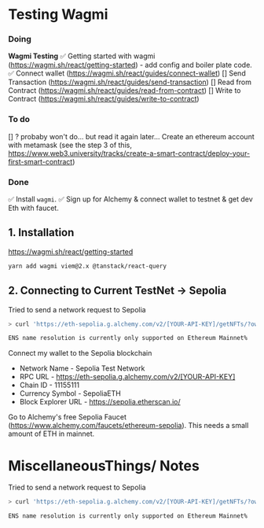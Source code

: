 # Testing Wagmi

### Doing

**Wagmi Testing**
✅ Getting started with wagmi (https://wagmi.sh/react/getting-started) - add config and boiler plate code.
✅ Connect wallet (https://wagmi.sh/react/guides/connect-wallet)
[] Send Transaction (https://wagmi.sh/react/guides/send-transaction)
[] Read from Contract (https://wagmi.sh/react/guides/read-from-contract)
[] Write to Contract (https://wagmi.sh/react/guides/write-to-contract)

### To do

[] ? probaby won't do... but read it again later... Create an ethereum account with metamask (see the step 3 of this, https://www.web3.university/tracks/create-a-smart-contract/deploy-your-first-smart-contract)

### Done

✅ Install `wagmi`.
✅ Sign up for Alchemy & connect wallet to testnet & get dev Eth with faucet.

## 1. Installation

https://wagmi.sh/react/getting-started

```bash
yarn add wagmi viem@2.x @tanstack/react-query
```

## 2. Connecting to Current TestNet -> Sepolia

Tried to send a network request to Sepolia

```bash
> curl 'https://eth-sepolia.g.alchemy.com/v2/[YOUR-API-KEY]/getNFTs/?owner=vitalik.eth'

ENS name resolution is currently only supported on Ethereum Mainnet%
```

Connect my wallet to the Sepolia blockchain

- Network Name - Sepolia Test Network
- RPC URL - https://eth-sepolia.g.alchemy.com/v2/[YOUR-API-KEY]
- Chain ID - 11155111
- Currency Symbol - SepoliaETH
- Block Explorer URL - https://sepolia.etherscan.io/

Go to Alchemy's free Sepolia Faucet (https://www.alchemy.com/faucets/ethereum-sepolia). This needs a small amount of ETH in mainnet.

# MiscellaneousThings/ Notes

Tried to send a network request to Sepolia

```bash
> curl 'https://eth-sepolia.g.alchemy.com/v2/[YOUR-API-KEY]/getNFTs/?owner=vitalik.eth'

ENS name resolution is currently only supported on Ethereum Mainnet%
```

